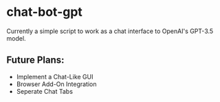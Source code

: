 # chat-bot-gpt
Currently a simple script to work as a chat interface to OpenAI's GPT-3.5 model.

## Future Plans:
 - Implement a Chat-Like GUI
 - Browser Add-On Integration
 - Seperate Chat Tabs